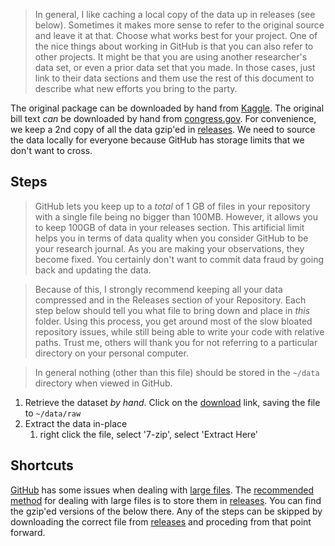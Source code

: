 > In general, I like caching a local copy of the data up in releases (see below).
> Sometimes it makes more sense to refer to the original source and leave it at that.
> Choose what works best for your project.
> One of the nice things about working in GitHub is that you can also refer to other projects.
> It might be that you are using another researcher's data set, or even a prior data set that you made.
> In those cases, just link to their data sections and them use the rest of this document to describe what new efforts you bring to the party.

The original package can be downloaded by hand from [Kaggle](https://www.kaggle.com/allen-institute-for-ai/CORD-19-research-challenge).
The original bill text _can_ be downloaded by hand from [congress.gov](https://www.congress.gov).
For convenience, we keep a 2nd copy of all the data gzip'ed in [releases][releases].
We need to source the data locally for everyone because GitHub has storage limits that we don't want to cross.

## Steps

> GitHub lets you keep up to a _total_ of 1 GB of files in your repository with a single file being no bigger than 100MB.
> However, it allows you to keep 100GB of data in your releases section.
> This artificial limit helps you in terms of data quality when you consider GitHub to be your research journal.
> As you are making your observations, they become fixed.
> You certainly don't want to commit data fraud by going back and updating the data.

> Because of this, I strongly recommend keeping all your data compressed and in the Releases section of your Repository.
> Each step below should tell you what file to bring down and place in _this_ folder.
> Using this process, you get around most of the slow bloated repository issues, while still being able to write your code with relative paths.
> Trust me, others will thank you for not referring to a particular directory on your personal computer.

> In general nothing (other than this file) should be stored in the `~/data` directory when viewed in GitHub.

1. Retrieve the dataset _by hand_.
   Click on the [download](https://www.kaggle.com/allen-institute-for-ai/CORD-19-research-challenge/download) link, saving the file to `~/data/raw`
2. Extract the data in-place
   1. right click the file, select '7-zip', select 'Extract Here'

## Shortcuts

[GitHub](https://github.com) has some issues when dealing with [large files](https://help.github.com/en/articles/working-with-large-files).
The [recommended method](https://help.github.com/en/articles/distributing-large-binaries) for dealing with large files is to store them in [releases][releases].
You can find the gzip'ed versions of the below there.
Any of the steps can be skipped by downloading the correct file from [releases][releases] and proceding from that point forward.

[releases]: https://github.com/MindMimicLabs/{project}/releases
